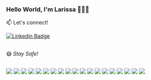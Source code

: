 ### Hello World, I'm Larissa  👋👩‍💻 

📫 Let's connect!

[![Linkedin Badge](https://img.shields.io/badge/-LinkedIn-blue?style=flat-square&logo=Linkedin&logoColor=white&link=https://www.linkedin.com/in/melolarissa/?locale=en_US)](https://www.linkedin.com/in/melolarissa/?locale=en_US)

<br>
😷 <i>Stay Safe!</i>
<br>
<br>


![](https://img.shields.io/badge/-C-A8B9CC?logo=C&logoColor=white&style=flat) ![](https://img.shields.io/badge/-R-276DC3?logo=R&logoColor=white&style=flat) ![](https://img.shields.io/badge/-Python-3776AB?logo=Python&logoColor=white&style=flat) ![](https://img.shields.io/badge/-Jupyter-F37626?logo=Jupyter&logoColor=white&style=flat) ![](https://img.shields.io/badge/-VSCode-007ACC?logo=VSCode&logoColor=white&style=flat) ![](https://img.shields.io/badge/-Matlab-007ACC?logo=Matlab&logoColor=white&style=flat) ![](https://img.shields.io/badge/-JavaScript-F7DF1E?logo=JavaScript&logoColor=white&style=flat) ![](https://img.shields.io/badge/-HTML5-E34F26?logo=HTML5&logoColor=white&style=flat) ![](https://img.shields.io/badge/-CSS3-1572B6?logo=CSS3&style=flat) ![](https://img.shields.io/badge/-React-61DAFB?logo=react&logoColor=white&style=flat) ![](https://img.shields.io/badge/-Next.js-000000?logo=Next.js&logoColor=white&style=flat) ![](https://img.shields.io/badge/-Git-F05032?logo=Git&style=flat&logoColor=white) ![](https://img.shields.io/badge/-GitLab-FCA121?logo=GitLab&style=flat&logoColor=white) ![](https://img.shields.io/badge/-NPM-CB3837?logo=NPM&style=flat&logoColor=white) ![](https://img.shields.io/badge/-Yarn-2C8EBB?logo=Yarn&style=flat&logoColor=white) ![](https://img.shields.io/badge/-Node.js-339933?logo=Node.js&logoColor=white&style=flat) ![](https://img.shields.io/badge/-Insomnia-5849BE?logo=Insomnia&style=flat&logoColor=white) ![](https://img.shields.io/badge/-MongoDB-47A248?logo=MongoDB&style=flat&logoColor=white) ![](https://img.shields.io/badge/-MySQL-4479A1?logo=MySQL&style=flat&logoColor=white)



<!--
**haradwaith03/haradwaith03** is a ✨ _special_ ✨ repository because its `README.md` (this file) appears on your GitHub profile.

Here are some ideas to get you started:



- 🔭 I’m currently working on developing my javascript skills and learning the 
- 🌱 I’m currently learning ...
- 👯 I’m looking to collaborate on ...
- 🤔 I’m looking for help with ...
- 💬 Ask me about ...
- 📫 How to reach me: ...
- 😄 Pronouns: ...
- ⚡ Fun fact: ...
-->
